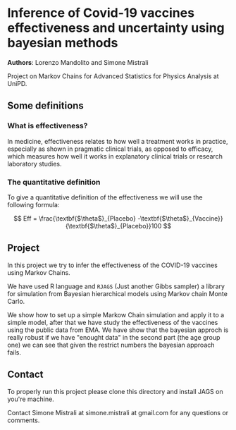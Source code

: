# Inference of Covid-19 vaccines effectiveness and uncertainty using bayesian methods

**Authors**: Lorenzo Mandolito and Simone Mistrali 

Project on Markov Chains for Advanced Statistics for Physics Analysis at UniPD.

## Some definitions
### What is effectiveness? 

In medicine, effectiveness relates to how well a treatment works in practice, especially as shown in pragmatic clinical trials, as opposed to efficacy, which measures how well it works in explanatory clinical trials or research laboratory studies.

### The quantitative definition

To give a quantitative definition of the effectiveness we will use the following formula:

$$
Eff = \frac{\textbf{$\theta$}_{Placebo} -\textbf{$\theta$}_{Vaccine}}{\textbf{$\theta$}_{Placebo}}100
$$

## Project
In this project we try to infer the effectiveness of the COVID-19 vaccines using Markov Chains.

We have used R language and `RJAGS` (Just another Gibbs sampler) a library for simulation from Bayesian hierarchical models using Markov chain Monte Carlo. 

We show how to set up a simple Markow Chain simulation and apply it to a simple model, after that we have study the effectiveness of the vaccines using the public data from EMA. We have show that the bayesian approch is really robust if we have "enought data" in the second part (the age group one) we can see that given the restrict numbers the bayesian approach fails.  

## Contact

To properly run this project please clone this directory and install JAGS on you're machine.

Contact Simone Mistrali at simone.mistrali at gmail.com for any questions or comments.

